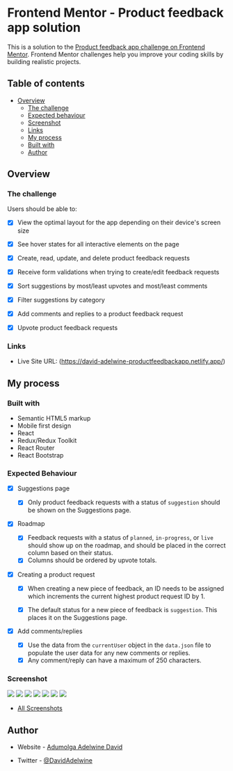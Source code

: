 # Frontend Mentor - Product feedback app solution

This is a solution to the [Product feedback app challenge on Frontend Mentor](https://www.frontendmentor.io/challenges/product-feedback-app-wbvUYqjR6). Frontend Mentor challenges help you improve your coding skills by building realistic projects.

## Table of contents

-  [Overview](#overview)
   -  [The challenge](#the-challenge)
   -  [Expected behaviour](#expected-behaviour)
   -  [Screenshot](#screenshot)
   -  [Links](#links)
   -  [My process](#my-process)
   -  [Built with](#built-with)
   -  [Author](#author)


## Overview

### The challenge

Users should be able to:

-  [x] View the optimal layout for the app depending on their device's screen size
-  [x] See hover states for all interactive elements on the page
-  [x] Create, read, update, and delete product feedback requests
-  [x] Receive form validations when trying to create/edit feedback requests
-  [x] Sort suggestions by most/least upvotes and most/least comments
-  [x] Filter suggestions by category
-  [x] Add comments and replies to a product feedback request
-  [x] Upvote product feedback requests




### Links

-  Live Site URL: (https://david-adelwine-productfeedbackapp.netlify.app/)

## My process

### Built with

-  Semantic HTML5 markup
-  Mobile first design
-  React
-  Redux/Redux Toolkit
-  React Router
-  React Bootstrap




### Expected Behaviour

-  [x] Suggestions page

   -  [x] Only product feedback requests with a status of `suggestion` should be shown on the Suggestions page.

-  [x] Roadmap

   -  [x] Feedback requests with a status of `planned`, `in-progress`, or `live` should show up on the roadmap, and should be placed in the correct column based on their status.
   -  [x] Columns should be ordered by upvote totals.

-  [x] Creating a product request

   -  [x] When creating a new piece of feedback, an ID needs to be assigned which increments the current highest product request ID by 1.
   -  [x] The default status for a new piece of feedback is `suggestion`. This places it on the Suggestions page.


-  [x] Add comments/replies
   -  [x] Use the data from the `currentUser` object in the `data.json` file to populate the user data for any new comments or replies.
   -  [x] Any comment/reply can have a maximum of 250 characters.

### Screenshot

![](./screenshots/Mobile-feedbackedit.png)
![](./screenshots/Mobile-feedbackedit.png)
![](./screenshots/mobile-feedback-suggestion.png)
![](./screenshots/mobile-feedback-suggestion2.png)
![](./screenshots/Tablet-homepage.pngpng)
![](./screenshots/Tablet-feedbackedit.png)
![](./screenshots/Tablet-roadmap.png)

-  [All Screenshots](./screenshots/)


## Author

-  Website - [Adumolga Adelwine David](https://david-adelwine.github.io/Portfolio.github.io/)

- Twitter - [@DavidAdelwine](https://www.twitter.com/DavidAdelwine)

